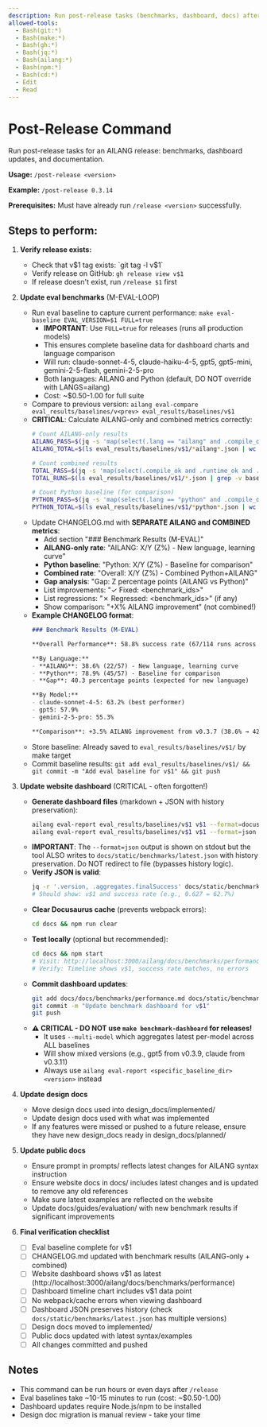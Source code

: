 ```yaml
---
description: Run post-release tasks (benchmarks, dashboard, docs) after a release
allowed-tools:
  - Bash(git:*)
  - Bash(make:*)
  - Bash(gh:*)
  - Bash(jq:*)
  - Bash(ailang:*)
  - Bash(npm:*)
  - Bash(cd:*)
  - Edit
  - Read
---
```


# Post-Release Command

Run post-release tasks for an AILANG release: benchmarks, dashboard updates, and documentation.

**Usage:** `/post-release <version>`

**Example:** `/post-release 0.3.14`

**Prerequisites:** Must have already run `/release <version>` successfully.

## Steps to perform:

1. **Verify release exists:**
   - Check that v$1 tag exists: `git tag -l v$1`
   - Verify release on GitHub: `gh release view v$1`
   - If release doesn't exist, run `/release $1` first

2. **Update eval benchmarks** (M-EVAL-LOOP)
   - Run eval baseline to capture current performance: `make eval-baseline EVAL_VERSION=$1 FULL=true`
     - **IMPORTANT**: Use `FULL=true` for releases (runs all production models)
     - This ensures complete baseline data for dashboard charts and language comparison
     - Will run: claude-sonnet-4-5, claude-haiku-4-5, gpt5, gpt5-mini, gemini-2-5-flash, gemini-2-5-pro
     - Both languages: AILANG and Python (default, DO NOT override with LANGS=ailang)
     - Cost: ~$0.50-1.00 for full suite
   - Compare to previous version: `ailang eval-compare eval_results/baselines/v<prev> eval_results/baselines/v$1`
   - **CRITICAL**: Calculate AILANG-only and combined metrics correctly:
     ```bash
     # Count AILANG-only results
     AILANG_PASS=$(jq -s 'map(select(.lang == "ailang" and .compile_ok and .runtime_ok and .stdout_ok)) | length' eval_results/baselines/v$1/*ailang*.json)
     AILANG_TOTAL=$(ls eval_results/baselines/v$1/*ailang*.json | wc -l)

     # Count combined results
     TOTAL_PASS=$(jq -s 'map(select(.compile_ok and .runtime_ok and .stdout_ok)) | length' eval_results/baselines/v$1/*.json)
     TOTAL_RUNS=$(ls eval_results/baselines/v$1/*.json | grep -v baseline.json | wc -l)

     # Count Python baseline (for comparison)
     PYTHON_PASS=$(jq -s 'map(select(.lang == "python" and .compile_ok and .runtime_ok and .stdout_ok)) | length' eval_results/baselines/v$1/*python*.json)
     PYTHON_TOTAL=$(ls eval_results/baselines/v$1/*python*.json | wc -l)
     ```
   - Update CHANGELOG.md with **SEPARATE AILANG and COMBINED metrics**:
     - Add section "### Benchmark Results (M-EVAL)"
     - **AILANG-only rate**: "AILANG: X/Y (Z%) - New language, learning curve"
     - **Python baseline**: "Python: X/Y (Z%) - Baseline for comparison"
     - **Combined rate**: "Overall: X/Y (Z%) - Combined Python+AILANG"
     - **Gap analysis**: "Gap: Z percentage points (AILANG vs Python)"
     - List improvements: "✓ Fixed: <benchmark_ids>"
     - List regressions: "✗ Regressed: <benchmark_ids>" (if any)
     - Show comparison: "+X% AILANG improvement" (not combined!)
   - **Example CHANGELOG format**:
     ```markdown
     ### Benchmark Results (M-EVAL)

     **Overall Performance**: 58.8% success rate (67/114 runs across 3 models × 20 benchmarks × 2 languages)

     **By Language:**
     - **AILANG**: 38.6% (22/57) - New language, learning curve
     - **Python**: 78.9% (45/57) - Baseline for comparison
     - **Gap**: 40.3 percentage points (expected for new language)

     **By Model:**
     - claude-sonnet-4-5: 63.2% (best performer)
     - gpt5: 57.9%
     - gemini-2-5-pro: 55.3%

     **Comparison**: +3.5% AILANG improvement from v0.3.7 (38.6% → 42.1%)
     ```
   - Store baseline: Already saved to `eval_results/baselines/v$1/` by make target
   - Commit baseline results: `git add eval_results/baselines/v$1/ && git commit -m "Add eval baseline for v$1" && git push`

3. **Update website dashboard** (CRITICAL - often forgotten!)
   - **Generate dashboard files** (markdown + JSON with history preservation):
     ```bash
     ailang eval-report eval_results/baselines/v$1 v$1 --format=docusaurus > docs/docs/benchmarks/performance.md
     ailang eval-report eval_results/baselines/v$1 v$1 --format=json
     ```
   - **IMPORTANT**: The `--format=json` output is shown on stdout but the tool ALSO writes to `docs/static/benchmarks/latest.json` with history preservation. Do NOT redirect to file (bypasses history logic).
   - **Verify JSON is valid**:
     ```bash
     jq -r '.version, .aggregates.finalSuccess' docs/static/benchmarks/latest.json
     # Should show: v$1 and success rate (e.g., 0.627 = 62.7%)
     ```
   - **Clear Docusaurus cache** (prevents webpack errors):
     ```bash
     cd docs && npm run clear
     ```
   - **Test locally** (optional but recommended):
     ```bash
     cd docs && npm start
     # Visit: http://localhost:3000/ailang/docs/benchmarks/performance
     # Verify: Timeline shows v$1, success rate matches, no errors
     ```
   - **Commit dashboard updates**:
     ```bash
     git add docs/docs/benchmarks/performance.md docs/static/benchmarks/latest.json
     git commit -m "Update benchmark dashboard for v$1"
     git push
     ```
   - **⚠️ CRITICAL - DO NOT use `make benchmark-dashboard` for releases!**
     - It uses `--multi-model` which aggregates latest per-model across ALL baselines
     - Will show mixed versions (e.g., gpt5 from v0.3.9, claude from v0.3.11)
     - Always use `ailang eval-report <specific_baseline_dir> <version>` instead

4. **Update design docs**
   - Move design docs used into design_docs/implemented/
   - Update design docs used with what was implemented
   - If any features were missed or pushed to a future release, ensure they have new design_docs ready in design_docs/planned/

5. **Update public docs**
   - Ensure prompt in prompts/ reflects latest changes for AILANG syntax instruction
   - Ensure website docs in docs/ includes latest changes and is updated to remove any old references
   - Make sure latest examples are reflected on the website
   - Update docs/guides/evaluation/ with new benchmark results if significant improvements

6. **Final verification checklist**
   - [ ] Eval baseline complete for v$1
   - [ ] CHANGELOG.md updated with benchmark results (AILANG-only + combined)
   - [ ] Website dashboard shows v$1 as latest (http://localhost:3000/ailang/docs/benchmarks/performance)
   - [ ] Dashboard timeline chart includes v$1 data point
   - [ ] No webpack/cache errors when viewing dashboard
   - [ ] Dashboard JSON preserves history (check `docs/static/benchmarks/latest.json` has multiple versions)
   - [ ] Design docs moved to implemented/
   - [ ] Public docs updated with latest syntax/examples
   - [ ] All changes committed and pushed

## Notes

- This command can be run hours or even days after `/release`
- Eval baselines take ~10-15 minutes to run (cost: ~$0.50-1.00)
- Dashboard updates require Node.js/npm to be installed
- Design doc migration is manual review - take your time
